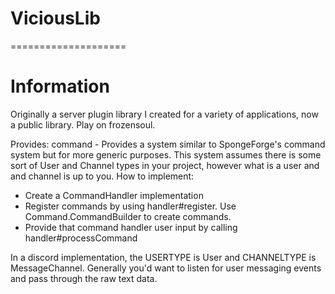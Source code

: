 # ViciousLib
====================

# Information
Originally a server plugin library I created for a variety of applications, now a public library. Play on frozensoul.

Provides:
command - Provides a system similar to SpongeForge's command system but for more generic purposes. This system assumes there is some sort of User and Channel types in your project, however what is a user and and channel is up to you.
How to implement:
- Create a CommandHandler implementation
- Register commands by using handler#register. Use Command.CommandBuilder to create commands.
- Provide that command handler user input by calling handler#processCommand

In a discord implementation, the USERTYPE is User and CHANNELTYPE is MessageChannel. Generally you'd want to listen for user messaging events and pass through the raw text data.

